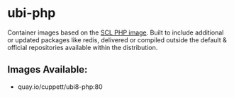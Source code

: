 # ubi-php

Container images based on the [SCL PHP image](https://github.com/sclorg/s2i-php-container).
Built to include additional or updated packages like redis, delivered or compiled
outside the default & official repositories available within the distribution.

## Images Available:

 * quay.io/cuppett/ubi8-php:80
